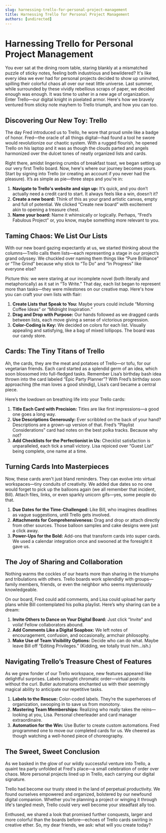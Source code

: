 ```yaml
---
slug: harnessing-trello-for-personal-project-management
title: Harnessing Trello for Personal Project Management
authors: [undirected]
---
```



# Harnessing Trello for Personal Project Management

You ever sat at the dining room table, staring blankly at a mismatched puzzle of sticky notes, feeling both industrious and bewildered? It's like every idea we ever had for personal projects decided to show up uninvited, spilling their colorful chaos all over our neat little universe. Last summer, while surrounded by these vividly rebellious scraps of paper, we decided enough was enough. It was time to usher in a new age of organization. Enter Trello—our digital knight in pixelated armor. Here's how we bravely ventured from sticky note mayhem to Trello triumph, and how you can too.

## Discovering Our New Toy: Trello

The day Fred introduced us to Trello, he wore that proud smile like a badge of honor. Fred—the oracle of all things digital—had found a tool he swore would revolutionize our chaotic system. With a rugged flourish, he opened Trello on his laptop and it was as though the clouds parted and angels harmonized over the dulcet tones of neatly organized lists and cards. 

Right there, amidst lingering crumbs of breakfast toast, we began setting up our very first Trello board. Now, here's where our journey becomes yours. Start by signing into Trello (or creating an account if you never had the pleasure). It’s as simple as pie—three steps and you're in:

1. **Navigate to Trello's website and sign up:** It’s quick, and you don’t actually need a credit card to start. It always feels like a win, doesn’t it?
2. **Create a new board:** Think of this as your grand artistic canvas, empty and full of potential. We clicked “Create new board” with excitement akin to opening a treasure chest.
3. **Name your board:** Name it whimsically or logically. Perhaps, “Fred’s Fabulous Project” or, you know, maybe something more relevant to you.

## Taming Chaos: We List Our Lists

With our new board gazing expectantly at us, we started thinking about the columns—Trello calls them lists—each representing a stage in our project’s grand odyssey. We chuckled over naming them things like “Pure Brilliance” or “The Grind” because why stick to “To Do” and “In Progress” like everyone else?

Picture this: we were staring at our incomplete novel (both literally and metaphorically) as it sat in “To Write.” That day, each list began to represent more than tasks—they were milestones on our creative map. Here's how you can craft your own lists with flair:

1. **Create Lists that Speak to You:** Maybe yours could include “Morning Coffee Ideas” or “Midnight Inspiration.”
2. **Drag and Drop with Purpose:** Our hands followed as we dragged cards between lists, each move giving a sense of victorious progression.
3. **Color-Coding is Key:** We decided on colors for each list. Visually appealing and satisfying, like a bag of mixed lollipops. The board was our candy store.

## Cards: The Tiny Titans of Trello

Ah, the cards, they are the meat and potatoes of Trello—or tofu, for our vegetarian friends. Each card started as a splendid germ of an idea, which soon blossomed into full-fledged tasks. Remember Lisa’s birthday bash idea thrown into the card labeled “Epic Party Planner”? With Fred’s birthday soon approaching (the man loves a good shindig), Lisa’s card became a central piece.

Here’s the lowdown on breathing life into your Trello cards:

1. **Title Each Card with Precision:** Titles are like first impressions—a good one goes a long way.
2. **Use Descriptions Generously:** Ever scribbled on the back of your hand? Descriptions are a grown-up version of that. Fred’s “Playlist Considerations” card had notes on the best polka tracks. Because why not?
3. **Add Checklists for the Perfectionist in Us:** Checklist satisfaction is unparalleled, each tick a small victory. Lisa rejoiced over “Guest List” being complete, one name at a time.

## Turning Cards Into Masterpieces

Now, these cards aren't just bland reminders. They can evolve into virtual workspaces—tiny conduits of creativity. We added due dates so no one would forget to pick up the balloons again (we all remember that incident, Bill). Attach files, links, or even sparkly unicorn gifs—yes, some people do that.

1. **Due Dates for the Time-Challenged:** Like Bill, who imagines deadlines as vague suggestions, until Trello gets involved.
2. **Attachments for Comprehensiveness:** Drag and drop or attach directly from other sources. Those balloon samples and cake designs were just a click away.
3. **Power-Ups for the Bold:** Add-ons that transform cards into super cards. We used a calendar integration once and swooned at the foresight it gave us.

## The Joy of Sharing and Collaboration

Nothing warms the cockles of our hearts more than sharing in the triumphs and tribulations with others. Trello boards work splendidly with groups—family members, friends, or even the neighbor who seems mysteriously knowledgeable.

On our board, Fred could add comments, and Lisa could upload her party plans while Bill contemplated his polka playlist. Here’s why sharing can be a dream:

1. **Invite Others to Dance on Your Digital Board:** Just click “Invite” and voila! Fellow collaborators abound.
2. **Add Comments Like a Digital Soapbox:** We left notes of encouragement, confusion, and occasionally, armchair philosophy. 
3. **Make Use of Team Visibility Options:** Decide who can do what. Maybe leave Bill off “Editing Privileges.” (Kidding, we totally trust him...ish.)

## Navigating Trello’s Treasure Chest of Features

As we grew fonder of our Trello workspace, new features appeared like delightful surprises. Labels brought chromatic order—virtual post-its without the curl. Butler automations enchanted us with their seemingly magical ability to anticipate our repetitive tasks.

1. **Labels to the Rescue:** Color-coded labels. They’re the superheroes of organization, swooping in to save us from monotony.
2. **Mastering Team Memberships:** Realizing who really takes the reins—looking at you, Lisa. Personal cheerleader and card manager extraordinaire.
3. **Automation for the Win:** Use Butler to create custom automations. Fred programmed one to move our completed cards for us. We cheered as though watching a well-honed piece of choreography.

## The Sweet, Sweet Conclusion

As we basked in the glow of our wildly successful venture into Trello, a quaint tea party unfolded at Fred's place—a small celebration of order over chaos. More personal projects lined up in Trello, each carrying our digital signature.

Trello had become our trusty steed in the land of perpetual productivity. We found ourselves empowered and organized, bolstered by our newfound digital companion. Whether you’re planning a project or winging it through life's tangled mesh, Trello could very well become your steadfast ally too.

Enthused, we shared a look that promised further conquests, larger and more colorful than the boards before—echoes of Trello cards swirling in creative ether. So, my dear friends, we ask: what will you create today?